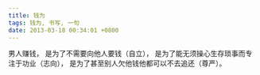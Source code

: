 ```yaml
---
title: 钱为
tags: 钱为, 书写, 一句
date: 2013-03-18 00:34:01 +0800
---
```



男人赚钱， 是为了不需要向他人要钱（自立）， 是为了能无须操心生存琐事而专注于功业（志向）， 是为了甚至别人欠他钱他都可以不去追还（尊严）。

